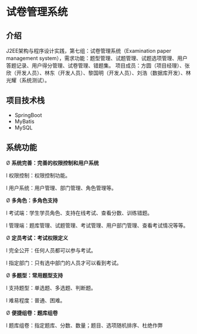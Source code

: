 # 试卷管理系统

## 介绍

J2EE架构与程序设计实践，第七组：试卷管理系统（Examination paper management system），需求功能：题型管理、试题管理、试题选项管理、用户答题记录、用户得分管理、试卷管理、错题集。
项目成员：方圆（项目经理）、张欣（开发人员）、林东（开发人员）、黎国明（开发人员）、刘浩（数据库开发）、林光耀（系统测试）。



## 项目技术栈

* SpringBoot
* MyBatis
* MySQL



## 系统功能

Ø **系统完善：完善的权限控制和用户系统**

l 权限控制：权限控制功能。

l 用户系统：用户管理、部门管理、角色管理等。

Ø **多角色：多角色支持**

l 考试端：学生学员角色、支持在线考试、查看分数、训练错题。

l 管理端：题库管理、试题管理、考试管理、用户部门管理、查看考试情况等等。

Ø **定员考试：考试权限定义**

l 完全公开：任何人员都可以参与考试。

l 指定部门：只有选中部门的人员才可以看到考试。

Ø **多题型：常用题型支持**

l 支持题型：单选题、多选题、判断题。

l 难易程度：普通、困难。

Ø **便捷组卷：题库组卷**

l 题库组卷：指定题库、分数、数量；题目、选项随机排序、杜绝作弊